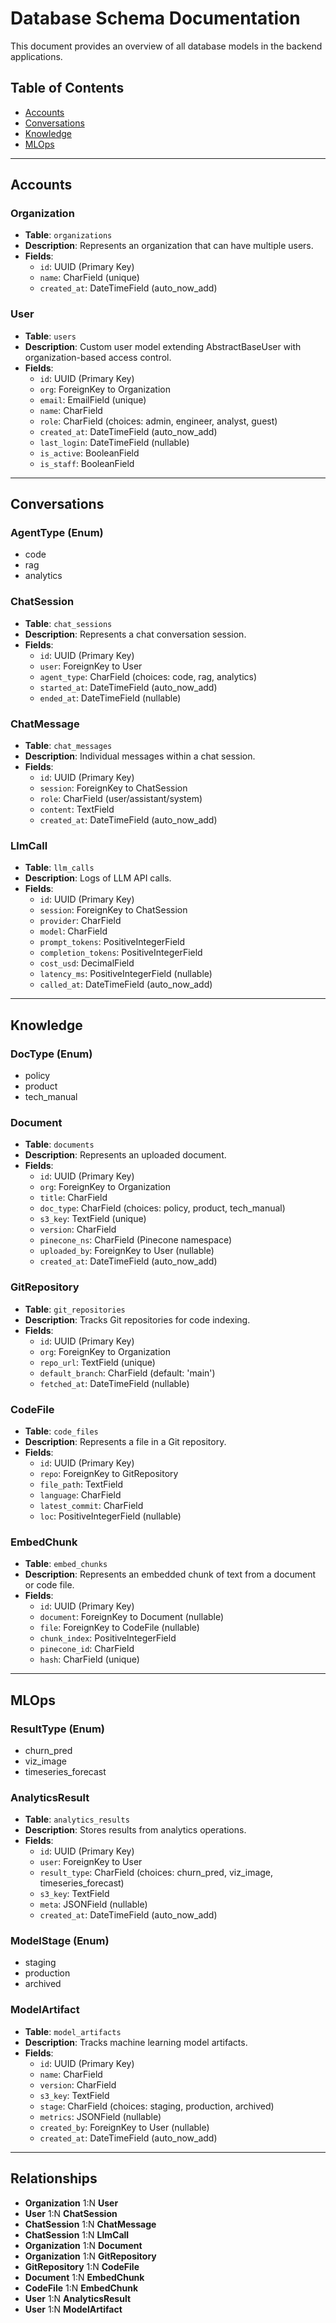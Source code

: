 # Database Schema Documentation

This document provides an overview of all database models in the backend applications.

## Table of Contents
- [Accounts](#accounts)
- [Conversations](#conversations)
- [Knowledge](#knowledge)
- [MLOps](#mlops)

---

## Accounts

### Organization
- **Table**: `organizations`
- **Description**: Represents an organization that can have multiple users.
- **Fields**:
  - `id`: UUID (Primary Key)
  - `name`: CharField (unique)
  - `created_at`: DateTimeField (auto_now_add)

### User
- **Table**: `users`
- **Description**: Custom user model extending AbstractBaseUser with organization-based access control.
- **Fields**:
  - `id`: UUID (Primary Key)
  - `org`: ForeignKey to Organization
  - `email`: EmailField (unique)
  - `name`: CharField
  - `role`: CharField (choices: admin, engineer, analyst, guest)
  - `created_at`: DateTimeField (auto_now_add)
  - `last_login`: DateTimeField (nullable)
  - `is_active`: BooleanField
  - `is_staff`: BooleanField

---

## Conversations

### AgentType (Enum)
- code
- rag
- analytics

### ChatSession
- **Table**: `chat_sessions`
- **Description**: Represents a chat conversation session.
- **Fields**:
  - `id`: UUID (Primary Key)
  - `user`: ForeignKey to User
  - `agent_type`: CharField (choices: code, rag, analytics)
  - `started_at`: DateTimeField (auto_now_add)
  - `ended_at`: DateTimeField (nullable)

### ChatMessage
- **Table**: `chat_messages`
- **Description**: Individual messages within a chat session.
- **Fields**:
  - `id`: UUID (Primary Key)
  - `session`: ForeignKey to ChatSession
  - `role`: CharField (user/assistant/system)
  - `content`: TextField
  - `created_at`: DateTimeField (auto_now_add)

### LlmCall
- **Table**: `llm_calls`
- **Description**: Logs of LLM API calls.
- **Fields**:
  - `id`: UUID (Primary Key)
  - `session`: ForeignKey to ChatSession
  - `provider`: CharField
  - `model`: CharField
  - `prompt_tokens`: PositiveIntegerField
  - `completion_tokens`: PositiveIntegerField
  - `cost_usd`: DecimalField
  - `latency_ms`: PositiveIntegerField (nullable)
  - `called_at`: DateTimeField (auto_now_add)

---

## Knowledge

### DocType (Enum)
- policy
- product
- tech_manual

### Document
- **Table**: `documents`
- **Description**: Represents an uploaded document.
- **Fields**:
  - `id`: UUID (Primary Key)
  - `org`: ForeignKey to Organization
  - `title`: CharField
  - `doc_type`: CharField (choices: policy, product, tech_manual)
  - `s3_key`: TextField (unique)
  - `version`: CharField
  - `pinecone_ns`: CharField (Pinecone namespace)
  - `uploaded_by`: ForeignKey to User (nullable)
  - `created_at`: DateTimeField (auto_now_add)

### GitRepository
- **Table**: `git_repositories`
- **Description**: Tracks Git repositories for code indexing.
- **Fields**:
  - `id`: UUID (Primary Key)
  - `org`: ForeignKey to Organization
  - `repo_url`: TextField (unique)
  - `default_branch`: CharField (default: 'main')
  - `fetched_at`: DateTimeField (nullable)

### CodeFile
- **Table**: `code_files`
- **Description**: Represents a file in a Git repository.
- **Fields**:
  - `id`: UUID (Primary Key)
  - `repo`: ForeignKey to GitRepository
  - `file_path`: TextField
  - `language`: CharField
  - `latest_commit`: CharField
  - `loc`: PositiveIntegerField (nullable)

### EmbedChunk
- **Table**: `embed_chunks`
- **Description**: Represents an embedded chunk of text from a document or code file.
- **Fields**:
  - `id`: UUID (Primary Key)
  - `document`: ForeignKey to Document (nullable)
  - `file`: ForeignKey to CodeFile (nullable)
  - `chunk_index`: PositiveIntegerField
  - `pinecone_id`: CharField
  - `hash`: CharField (unique)

---

## MLOps

### ResultType (Enum)
- churn_pred
- viz_image
- timeseries_forecast

### AnalyticsResult
- **Table**: `analytics_results`
- **Description**: Stores results from analytics operations.
- **Fields**:
  - `id`: UUID (Primary Key)
  - `user`: ForeignKey to User
  - `result_type`: CharField (choices: churn_pred, viz_image, timeseries_forecast)
  - `s3_key`: TextField
  - `meta`: JSONField (nullable)
  - `created_at`: DateTimeField (auto_now_add)

### ModelStage (Enum)
- staging
- production
- archived

### ModelArtifact
- **Table**: `model_artifacts`
- **Description**: Tracks machine learning model artifacts.
- **Fields**:
  - `id`: UUID (Primary Key)
  - `name`: CharField
  - `version`: CharField
  - `s3_key`: TextField
  - `stage`: CharField (choices: staging, production, archived)
  - `metrics`: JSONField (nullable)
  - `created_by`: ForeignKey to User (nullable)
  - `created_at`: DateTimeField (auto_now_add)

---

## Relationships

- **Organization** 1:N **User**
- **User** 1:N **ChatSession**
- **ChatSession** 1:N **ChatMessage**
- **ChatSession** 1:N **LlmCall**
- **Organization** 1:N **Document**
- **Organization** 1:N **GitRepository**
- **GitRepository** 1:N **CodeFile**
- **Document** 1:N **EmbedChunk**
- **CodeFile** 1:N **EmbedChunk**
- **User** 1:N **AnalyticsResult**
- **User** 1:N **ModelArtifact**
